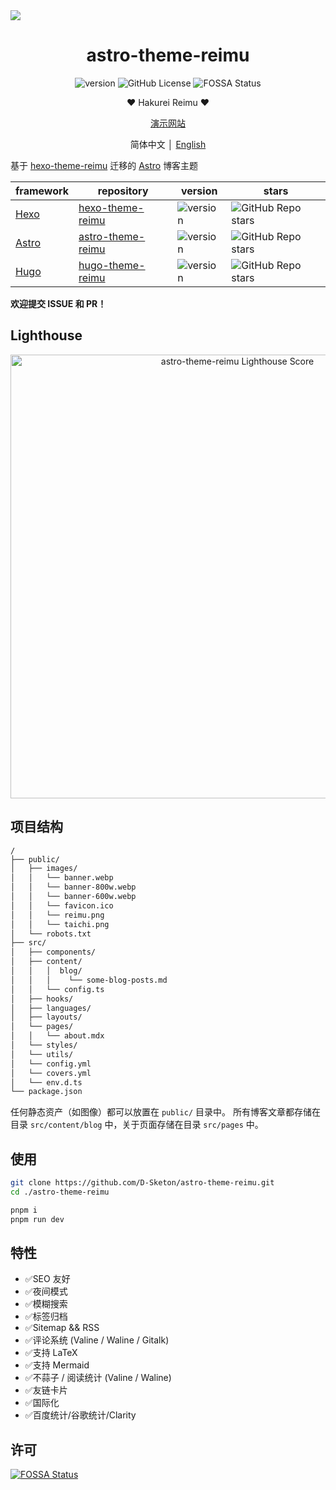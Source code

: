 <img src="https://cdn.jsdelivr.net/gh/D-Sketon/astro-theme-reimu@main/screenshot.png"/>
<div align = center>
  <h1>astro-theme-reimu</h1>
  <img alt="version" src="https://img.shields.io/badge/dynamic/json?url=https%3A%2F%2Fgithub.com%2FD-Sketon%2Fastro-theme-reimu%2Fraw%2Fmain%2Fpackage.json&query=%24.version&label=version">
  <img alt="GitHub License" src="https://img.shields.io/github/license/D-Sketon/astro-theme-reimu">
  <img alt="FOSSA Status" src="https://app.fossa.com/api/projects/git%2Bgithub.com%2FD-Sketon%2Fastro-theme-reimu.svg?type=shield"/>
  <p align="center">
  ❤ Hakurei Reimu ❤
  </p>

  [演示网站](https://d-sketon.github.io/astro-theme-reimu)

  简体中文 │ [English](https://github.com/D-Sketon/astro-theme-reimu/blob/main/README.en.md)
</div>

基于 [hexo-theme-reimu](https://github.com/D-Sketon/hexo-theme-reimu) 迁移的 [Astro](https://astro.build) 博客主题

|framework|repository|version|stars|
|-|-|-|-|
|[Hexo](https://hexo.io/)|[hexo-theme-reimu](https://github.com/D-Sketon/hexo-theme-reimu)|<img alt="version" src="https://img.shields.io/badge/dynamic/json?url=https%3A%2F%2Fgithub.com%2FD-Sketon%2Fhexo-theme-reimu%2Fraw%2Fmain%2Fpackage.json&query=%24.version&label=version">|<img alt="GitHub Repo stars" src="https://img.shields.io/github/stars/D-Sketon/hexo-theme-reimu">|
|[Astro](https://astro.build)|[astro-theme-reimu](https://github.com/D-Sketon/astro-theme-reimu)|<img alt="version" src="https://img.shields.io/badge/dynamic/json?url=https%3A%2F%2Fgithub.com%2FD-Sketon%2Fastro-theme-reimu%2Fraw%2Fmain%2Fpackage.json&query=%24.version&label=version">|<img alt="GitHub Repo stars" src="https://img.shields.io/github/stars/D-Sketon/astro-theme-reimu">|
|[Hugo](https://gohugo.io)|[hugo-theme-reimu](https://github.com/D-Sketon/hugo-theme-reimu)|<img alt="version" src="https://img.shields.io/badge/dynamic/json?url=https%3A%2F%2Fgithub.com%2FD-Sketon%2Fhugo-theme-reimu%2Fraw%2Fmain%2Fpackage.json&query=%24.version&label=version">|<img alt="GitHub Repo stars" src="https://img.shields.io/github/stars/D-Sketon/hugo-theme-reimu">|

**欢迎提交 ISSUE 和 PR！**

## Lighthouse

<p align="center">
  <a href="https://pagespeed.web.dev/analysis/https-d-sketon-github-io-astro-theme-reimu/ur4yncrgnm?form_factor=desktop">
    <img width="710" alt="astro-theme-reimu Lighthouse Score" src="https://fastly.jsdelivr.net/gh/D-Sketon/astro-theme-reimu/psi.svg">
  <a>
</p>

## 项目结构
```txt
/
├── public/
│   ├── images/
│   │   └── banner.webp
│   │   └── banner-800w.webp
│   │   └── banner-600w.webp
│   │   └── favicon.ico
│   │   └── reimu.png
│   │   └── taichi.png
│   └── robots.txt
├── src/
│   ├── components/
│   ├── content/
│   │   │  blog/
│   │   │    └── some-blog-posts.md
│   │   └── config.ts
│   ├── hooks/
│   ├── languages/
│   ├── layouts/
│   └── pages/
│   │   └── about.mdx
│   └── styles/
│   └── utils/
│   └── config.yml
│   └── covers.yml
│   └── env.d.ts
└── package.json
```

任何静态资产（如图像）都可以放置在 `public/` 目录中。
所有博客文章都存储在目录 `src/content/blog` 中，关于页面存储在目录 `src/pages` 中。

## 使用
```bash
git clone https://github.com/D-Sketon/astro-theme-reimu.git
cd ./astro-theme-reimu

pnpm i
pnpm run dev
```

## 特性
- ✅SEO 友好
- ✅夜间模式
- ✅模糊搜索
- ✅标签归档
- ✅Sitemap && RSS
- ✅评论系统 (Valine / Waline / Gitalk)
- ✅支持 LaTeX
- ✅支持 Mermaid
- ✅不蒜子 / 阅读统计 (Valine / Waline)
- ✅友链卡片
- ✅国际化
- ✅百度统计/谷歌统计/Clarity

## 许可

[![FOSSA Status](https://app.fossa.com/api/projects/git%2Bgithub.com%2FD-Sketon%2Fastro-theme-reimu.svg?type=large)](https://app.fossa.com/projects/git%2Bgithub.com%2FD-Sketon%2Fastro-theme-reimu?ref=badge_large)
